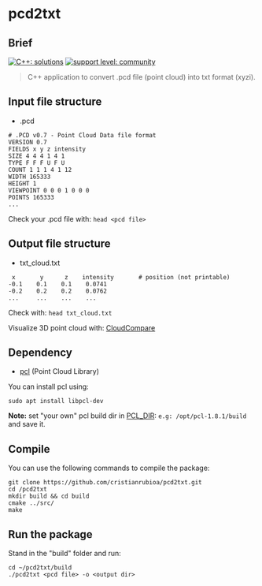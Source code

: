 # pcd2txt

## Brief

[![C++: solutions](https://img.shields.io/badge/C++-Solutions-blue.svg?style=flat&logo=c%2B%2B)](https://es.wikipedia.org/wiki/C%2B%2B) [![support level: community](https://img.shields.io/badge/support%20level-community-lightgray.png)](http://wiki.ros.org/Industrial)

> C++ application to convert .pcd file (point cloud) into txt format (xyzi).

## Input file structure

- .pcd

```
# .PCD v0.7 - Point Cloud Data file format
VERSION 0.7
FIELDS x y z intensity
SIZE 4 4 4 1 4 1
TYPE F F F U F U
COUNT 1 1 1 4 1 12
WIDTH 165333
HEIGHT 1
VIEWPOINT 0 0 0 1 0 0 0
POINTS 165333
...
```

Check your .pcd file with: `head <pcd file>`

## Output file structure

- txt_cloud.txt

```
 x       y      z    intensity       # position (not printable)
-0.1    0.1    0.1    0.0741
-0.2    0.2    0.2    0.0762
...     ...    ...    ...
```

Check with: `head txt_cloud.txt`

Visualize 3D point cloud with:
[CloudCompare](https://cloudcompare.org/)

## Dependency

- [pcl](https://pointclouds.org/downloads/) (Point Cloud Library)

You can install pcl using:

```
sudo apt install libpcl-dev
```

**Note:** set "your own" pcl build dir in [PCL_DIR](https://github.com/cristianrubioa/pcd2txt/blob/main/src/CMakeLists.txt#L22): ```e.g: /opt/pcl-1.8.1/build``` and save it.

## Compile

You can use the following commands to compile the package:

```
git clone https://github.com/cristianrubioa/pcd2txt.git
cd /pcd2txt
mkdir build && cd build
cmake ../src/
make
```

## Run the package

Stand in the "build" folder and run:

```
cd ~/pcd2txt/build
./pcd2txt <pcd file> -o <output dir>
```


